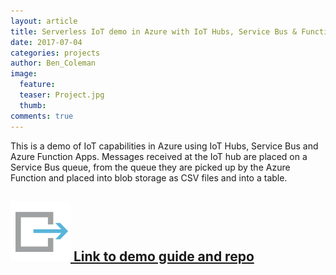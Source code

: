 ```yaml
---
layout: article
title: Serverless IoT demo in Azure with IoT Hubs, Service Bus & Functions
date: 2017-07-04
categories: projects
author: Ben_Coleman
image:
  feature: 
  teaser: Project.jpg
  thumb: 
comments: true
---
```

This is a demo of IoT capabilities in Azure using IoT Hubs, Service Bus and Azure Function Apps.
Messages received at the IoT hub are placed on a Service Bus queue, from the queue they are picked up by the Azure Function and placed into blob storage as CSV files and into a table.

## [![link](/images/link.svg) Link to demo guide and repo](https://github.com/benc-uk/azure-iot-demo) 